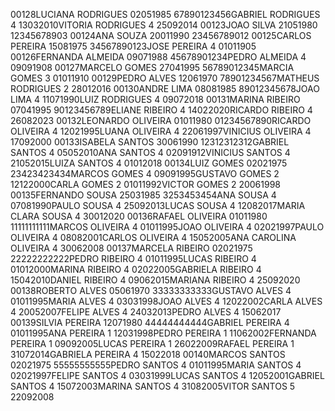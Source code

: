 00128LUCIANA RODRIGUES 02051985 67890123456GABRIEL RODRIGUES 4 13032010VITORIA RODRIGUES 4 25092014
00123JOAO SILVA 21051980 12345678903
00124ANA SOUZA 20011990 23456789012
00125CARLOS PEREIRA 15081975 34567890123JOSE PEREIRA 4 01011905
00126FERNANDA ALMEIDA 09071988 45678901234PEDRO ALMEIDA 4 09091908
00127MARCELO GOMES 27041995 56789012345MARCIA GOMES 3 01011910
00129PEDRO ALVES 12061970 78901234567MATHEUS RODRIGUES 2 28012016
00130ANDRE LIMA 08081985 89012345678JOAO LIMA 4 11071990LUIZ RODRIGUES 4 09072018
00131MARINA RIBEIRO 07041995 90123456789ELIANE RIBEIRO 4 14022020RICARDO RIBEIRO 4 26082023
00132LEONARDO OLIVEIRA 01011980 01234567890RICARDO OLIVEIRA 4 12021995LUANA OLIVEIRA 4 22061997VINICIUS OLIVEIRA 4 17092000
00133ISABELA SANTOS 30061990 12312312312GABRIEL SANTOS 4 05052010ANA SANTOS 4 02091912VINICIUS SANTOS 4 21052015LUIZA SANTOS 4 01012018
00134LUIZ GOMES 02021975 23423423434MARCOS GOMES 4 09091995GUSTAVO GOMES 2 12122000CARLA GOMES 2 01011992VICTOR GOMES 2 20061998
00135FERNANDO SOUSA 25031985 3253453454ANA SOUSA 4 07081990PAULO SOUSA 4 25092013LUCAS SOUSA 4 12082017MARIA CLARA SOUSA 4 30012020 
00136RAFAEL OLIVEIRA 01011980 11111111111MARCOS OLIVEIRA 4 01011995JOAO OLIVEIRA 4 02021997PAULO OLIVEIRA 4 08082001CARLOS OLIVEIRA 4 15052005ANA CAROLINA OLIVEIRA 4 30062008
00137MARCELA RIBEIRO 02021975 22222222222PEDRO RIBEIRO 4 01011995LUCAS RIBEIRO 4 01012000MARINA RIBEIRO 4 02022005GABRIELA RIBEIRO 4 15042010DANIEL RIBEIRO 4 09062015MARIANA RIBEIRO 4 25092020
00138ROBERTO ALVES 05061970 33333333333GUSTAVO ALVES 4 01011995MARIA ALVES 4 03031998JOAO ALVES 4 12022002CARLA ALVES 4 20052007FELIPE ALVES 4 24032013PEDRO ALVES 4 15062017
00139SILVIA PEREIRA 12071980 44444444444GABRIEL PEREIRA 4 01011995ANA PEREIRA 1 12031998PEDRO PEREIRA 1 11062002FERNANDA PEREIRA 1 09092005LUCAS PEREIRA 1 26022009RAFAEL PEREIRA 1 31072014GABRIELA PEREIRA 4 15022018
00140MARCOS SANTOS 02021975 55555555555PEDRO SANTOS 4 01011995MARIA SANTOS 4 02021997FELIPE SANTOS 4 03031999LUCAS SANTOS 4 12052001GABRIEL SANTOS 4 15072003MARINA SANTOS 4 31082005VITOR SANTOS 5 22092008